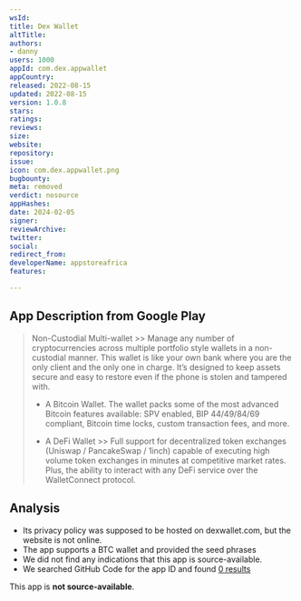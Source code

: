 ```yaml
---
wsId: 
title: Dex Wallet
altTitle: 
authors:
- danny
users: 1000
appId: com.dex.appwallet
appCountry: 
released: 2022-08-15
updated: 2022-08-15
version: 1.0.8
stars: 
ratings: 
reviews: 
size: 
website: 
repository: 
issue: 
icon: com.dex.appwallet.png
bugbounty: 
meta: removed
verdict: nosource
appHashes: 
date: 2024-02-05
signer: 
reviewArchive: 
twitter: 
social: 
redirect_from: 
developerName: appstoreafrica
features: 

---
```


## App Description from Google Play

> Non-Custodial Multi-wallet >> Manage any number of cryptocurrencies across multiple portfolio style wallets in a non-custodial manner. This wallet is like your own bank where you are the only client and the only one in charge. It’s designed to keep assets secure and easy to restore even if the phone is stolen and tampered with.
>
> - A Bitcoin Wallet. The wallet packs some of the most advanced Bitcoin features available: SPV enabled, BIP 44/49/84/69 compliant, Bitcoin time locks, custom transaction fees, and more.
>
> - A DeFi Wallet >> Full support for decentralized token exchanges (Uniswap / PancakeSwap / 1inch) capable of executing high volume token exchanges in minutes at competitive market rates. Plus, the ability to interact with any DeFi service over the WalletConnect protocol.

## Analysis 

- Its privacy policy was supposed to be hosted on dexwallet.com, but the website is not online.
- The app supports a BTC wallet and provided the seed phrases 
- We did not find any indications that this app is source-available. 
- We searched GitHub Code for the app ID and found [0 results](https://github.com/search?q=com.dex.appwallet&type=repositories)

This app is **not source-available**.